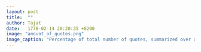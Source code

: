 ```yaml
---
layout: post
title:  ""
author: Tajat
date:   1776-02-14 20:20:35 +0200
image: "amount_of_quotes.png"
image_caption: "Percentage of total number of quotes, summarized over all years."
---
```


<!--more-->